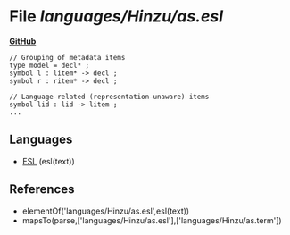 # File _languages/Hinzu/as.esl_
**[GitHub](https://github.com/softlang/yas/blob/master/languages/Hinzu/as.esl)**
```
// Grouping of metadata items
type model = decl* ;
symbol l : litem* -> decl ;
symbol r : ritem* -> decl ;

// Language-related (representation-unaware) items
symbol lid : lid -> litem ;
...
```

## Languages
* [ESL](../languages/ESL.md) (esl(text))

## References
* elementOf('languages/Hinzu/as.esl',esl(text))
* mapsTo(parse,['languages/Hinzu/as.esl'],['languages/Hinzu/as.term'])
